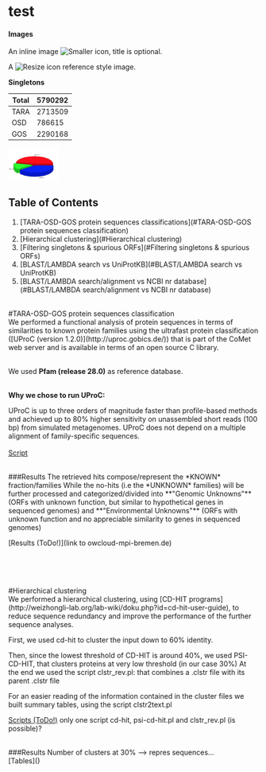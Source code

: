 # test
#### Images

An inline image ![Smaller icon](http://25.io/smaller/favicon.ico "Title here"), title is optional.

A ![Resize icon][2] reference style image.

[2]: http://resizesafari.com/favicon.ico "Title"


**Singletons**           
                        
Total | 5790292        
------| -------
TARA  | 2713509
OSD   | 786615
GOS   | 2290168

<img src="https://github.com/ChiaraVanni/test/blob/master/singletons_div_3D.png" width="100">


## Table of Contents
1. [TARA-OSD-GOS protein sequences classifications](#TARA-OSD-GOS protein sequences classification)
2. [Hierarchical clustering](#Hierarchical clustering)
3. [Filtering singletons & spurious ORFs](#Filtering singletons & spurious ORFs)
4. [BLAST/LAMBDA search vs UniProtKB](#BLAST/LAMBDA search vs UniProtKB)
5. [BLAST/LAMBDA search/alignment vs NCBI nr database](#BLAST/LAMBDA search/alignment vs NCBI nr database)
<br><br>
<div id='TARA-OSD-GOS protein sequences classification'/>
#TARA-OSD-GOS protein sequences classification
<br> 
We performed a functional analysis of protein sequences in terms of similarities to known protein families using the ultrafast protein classification ([UProC (version 1.2.0)](http://uproc.gobics.de/)) that is part of the CoMet web server and is available in terms of an open source C library.
<br> <br>

We used **Pfam (release 28.0)** as reference database.
<br> <br>


**Why we chose to run UProC:**

UProC is up to three orders of magnitude faster than profile-based methods and achieved up to 80% higher sensitivity on unassembled short reads (100 bp) from simulated metagenomes. UProC does not depend on a multiple alignment of family-specific sequences.
<br> <br>
[Script](https://github.com/ChiaraVanni/TARA-OSD-GOS-UNKNOWNS/blob/master/Processing_data/UProCvsPfam28.sh)

<br> 
###Results
The retrieved hits compose/represent the *KNOWN* fraction/families
While the no-hits (i.e the *UNKNOWN* families) will be further processed and categorized/divided into **"Genomic Unknowns"** (ORFs with unknown function, but similar to hypothetical genes in sequenced genomes) and **"Environmental Unknowns"** (ORFs with unknown function and no appreciable similarity to genes in sequenced genomes)
<br>

[Results (ToDo!)](link to owcloud-mpi-bremen.de)

<br> <br> <br>
<div id='Hierarchical clustering'/>
#Hierarchical clustering
<br> 
We performed a hierarchical clustering, using [CD-HIT programs](http://weizhongli-lab.org/lab-wiki/doku.php?id=cd-hit-user-guide), to reduce sequence redundancy and improve the performance of the further sequence analyses.

First, we used cd-hit to cluster the input down to 60% identity.

Then, since the lowest threshold of CD-HIT is around 40%, we used PSI-CD-HIT, that clusters proteins at very low threshold (in our case 30%)
At the end we used the script clstr_rev.pl: that combines a .clstr file with its parent .clstr file

For an easier reading of the information contained in the cluster files we built summary tables, using the script clstr2text.pl 

[Scripts (ToDo!)]() only one script cd-hit, psi-cd-hit.pl and clstr_rev.pl (is possible)?

<br> 
###Results
Number of clusters at 30% --> repres sequences...
<br>
[Tables]()

